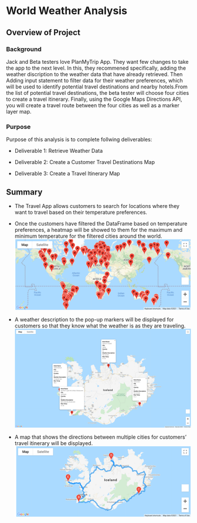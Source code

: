 # World Weather Analysis

## Overview of Project

### Background

Jack and Beta testers love PlanMyTrip App. They want few changes to take the app to the next level. In this, they recommened specifically, adding the weather discription to the weather data that have already retrieved. Then Adding input statement to filter data for their weather preferences, which will be used to identify potential travel destinations and nearby hotels.From the list of potential travel destinations, the beta tester will choose four cities to create a travel itinerary. Finally, using the Google Maps Directions API, you will create a travel route between the four cities as well as a marker layer map.
 

### Purpose

Purpose of this analysis is to complete follwing deliverables:

* Deliverable 1: Retrieve Weather Data

* Deliverable 2: Create a Customer Travel Destinations Map

* Deliverable 3: Create a Travel Itinerary Map

## Summary

* The Travel App allows customers to search for locations where they want to travel based on their temperature preferences.

* Once the customers have filtered the DataFrame based on temperature preferences, a heatmap will be showed to them for the maximum and minimum temperature for the filtered cities around the world.
![WeatherPy_Vacation_map](https://github.com/rachanamule/World_Weather_Analysis/blob/dcce143220a878060dd15ba49e6c4fd6b60a4d1a/Vacation_Search/WeatherPy_vacation_map.png)

* A weather description to the pop-up markers will be displayed for customers so that they know what the weather is as they are traveling.
![WeatherPy_travel_map_markers](https://github.com/rachanamule/World_Weather_Analysis/blob/dcce143220a878060dd15ba49e6c4fd6b60a4d1a/Vacation_Itinerary/WeatherPy_travel_map_markers.png)

* A map that shows the directions between multiple cities for customers’ travel itinerary will be displayed.
![WeatherPy_travel_map](https://github.com/rachanamule/World_Weather_Analysis/blob/dcce143220a878060dd15ba49e6c4fd6b60a4d1a/Vacation_Itinerary/WeatherPy_travel_map.png)
